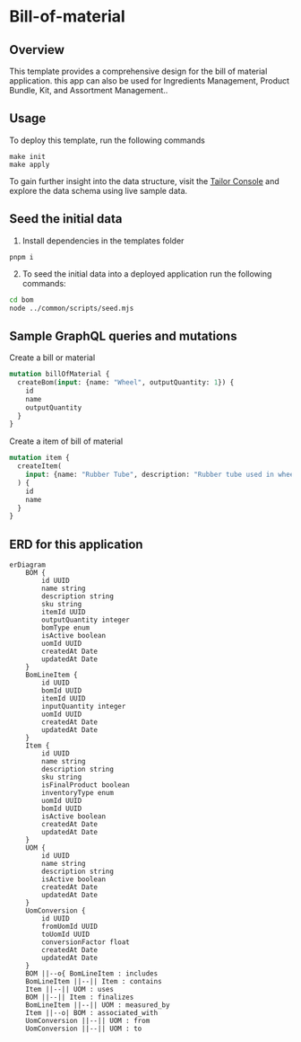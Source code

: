 # Bill-of-material

## Overview

This template  provides a comprehensive design for the bill of material application. this app can also be used for Ingredients Management, Product Bundle, Kit, and Assortment Management..

## Usage
To deploy this template, run the following commands

```
make init
make apply
```

To gain further insight into the data structure, visit the [Tailor Console](https://console.tailor.tech) and explore the data schema using live sample data.

## Seed the initial data

1. Install dependencies in the templates folder

```
pnpm i
```

2. To seed the initial data into a deployed application run the following commands:

```bash
cd bom
node ../common/scripts/seed.mjs
```

## Sample GraphQL queries and mutations

Create a bill or material
```graphql
mutation billOfMaterial {
  createBom(input: {name: "Wheel", outputQuantity: 1}) {
    id
    name
    outputQuantity
  }
}
```


Create a item of bill of material
```graphql
mutation item {
  createItem(
    input: {name: "Rubber Tube", description: "Rubber tube used in wheel"}
  ) {
    id
    name
  }
}
```

## ERD for this application
```mermaid
erDiagram
    BOM {
        id UUID
        name string
        description string
        sku string
        itemId UUID
        outputQuantity integer
        bomType enum
        isActive boolean
        uomId UUID
        createdAt Date
        updatedAt Date
    }
    BomLineItem {
        id UUID
        bomId UUID
        itemId UUID
        inputQuantity integer
        uomId UUID
        createdAt Date
        updatedAt Date
    }
    Item {
        id UUID
        name string
        description string
        sku string
        isFinalProduct boolean
        inventoryType enum
        uomId UUID
        bomId UUID
        isActive boolean
        createdAt Date
        updatedAt Date
    }
    UOM {
        id UUID
        name string
        description string
        isActive boolean
        createdAt Date
        updatedAt Date
    }
    UomConversion {
        id UUID
        fromUomId UUID
        toUomId UUID
        conversionFactor float
        createdAt Date
        updatedAt Date
    }
    BOM ||--o{ BomLineItem : includes
    BomLineItem ||--|| Item : contains
    Item ||--|| UOM : uses
    BOM ||--|| Item : finalizes
    BomLineItem ||--|| UOM : measured_by
    Item ||--o| BOM : associated_with
    UomConversion ||--|| UOM : from
    UomConversion ||--|| UOM : to
```